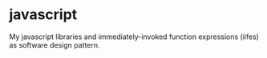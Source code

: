 # javascript
My javascript libraries and immediately-invoked function expressions (iifes) as software design pattern.
